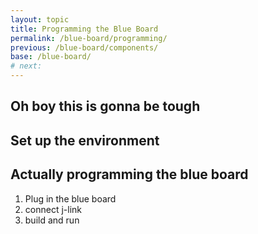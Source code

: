 ```yaml
---
layout: topic
title: Programming the Blue Board
permalink: /blue-board/programming/
previous: /blue-board/components/
base: /blue-board/
# next: 
---
```


## Oh boy this is gonna be tough

## Set up the environment

## Actually programming the blue board
1. Plug in the blue board
2. connect j-link
3. build and run